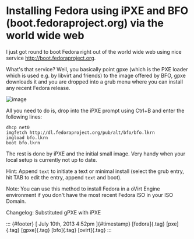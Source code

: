 Installing Fedora using iPXE and BFO (boot.fedoraproject.org) via the world wide web
====================================================================================

I just got round to boot Fedora right out of the world wide web using
nice service <http://boot.fedoraproject.org>.

What's that service? Well, you basically point gpxe (which is the PXE
loader which is used e.g. by libvirt and friends) to the image offered
by BFO, gpxe downloads it and you are dropped into a grub menu where you
can install any recent Fedora release.

![image](https://66.media.tumblr.com/0c44c046b53261b7c9372824c301714c/tumblr_inline_mpq6j5LVN71qz4rgp.png)

All you need to do is, drop into the iPXE prompt using Ctrl+B and enter
the following lines:

    dhcp net0
    imgfetch http://dl.fedoraproject.org/pub/alt/bfo/bfo.lkrn
    imgload bfo.lkrn
    boot bfo.lkrn

The rest is done by iPXE and the initial small image. Very handy when
your local setup is currently not up to date.

Hint: Append `text` to initiate a text or minimal install (select the
grub entry, hit TAB to edit the entry, append `text` and boot).

Note: You can use this method to install Fedora in a oVirt Engine
environment if you don't have the most recent Fedora ISO in your ISO
Domain.

Changelog: Substituted gPXE with iPXE

::: {#footer}
[ July 10th, 2013 4:52pm ]{#timestamp} [fedora]{.tag} [pxe]{.tag}
[gpxe]{.tag} [bfo]{.tag} [ovirt]{.tag}
:::
